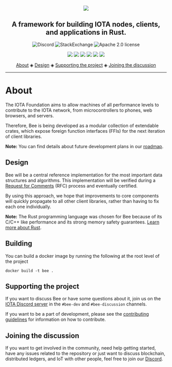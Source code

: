 <h1 align="center">
  <br><img src=".github/Bee.png"></a>
</h1>

<h2 align="center">A framework for building IOTA nodes, clients, and applications in Rust.</h2>

<p align="center">
  <a href="https://discord.iota.org/" style="text-decoration:none;"><img src="https://img.shields.io/badge/Discord-9cf.svg?logo=discord" alt="Discord"></a>
  <a href="https://iota.stackexchange.com/" style="text-decoration:none;"><img src="https://img.shields.io/badge/StackExchange-9cf.svg?logo=stackexchange" alt="StackExchange"></a>
  <a href="https://github.com/iotaledger/bee/blob/master/LICENSE" style="text-decoration:none;"><img src="https://img.shields.io/github/license/iotaledger/bee.svg" alt="Apache 2.0 license"></a>
</p>

<p align="center">
  <img src="https://github.com/iotaledger/bee/workflows/Format/badge.svg">
  <img src="https://github.com/iotaledger/bee/workflows/Audit/badge.svg">
  <img src="https://github.com/iotaledger/bee/workflows/Clippy/badge.svg">
  <img src="https://github.com/iotaledger/bee/workflows/Build/badge.svg">
  <img src="https://github.com/iotaledger/bee/workflows/Test/badge.svg">
  <img src="https://coveralls.io/repos/github/iotaledger/bee/badge.svg?branch=master">
</p>

<p align="center">
  <a href="#about">About</a> ◈
  <a href="#design">Design</a> ◈
  <a href="#supporting-the-project">Supporting the project</a> ◈
  <a href="#joining-the-discussion">Joining the discussion</a>
</p>

---

# About

The IOTA Foundation aims to allow machines of all performance levels to
contribute to the IOTA network, from microcontrollers to phones, web browsers, and servers.

Therefore, Bee is being developed as a modular collection of extendable crates, which expose foreign function interfaces (FFIs) for the next iteration of client libraries.

**Note:** You can find details about future development plans in our [roadmap](https://roadmap.iota.org).

## Design

Bee will be a central reference implementation for the most important
data structures and algorithms. This implementation will be verified during a [Request for Comments](https://github.com/iotaledger/bee-rfcs/) (RFC) process and eventually certified.

By using this approach, we hope that improvements to core components will quickly propagate to all other client libraries, rather than
having to fix each one individually.

**Note:** The Rust programming language was chosen for Bee because of its C/C++ like performance and its strong memory safety guarantees. [Learn more about Rust](https://www.rust-lang.org/).

## Building

You can build a docker image by running the following at the root level of the project
```
docker build -t bee .
```

## Supporting the project

If you want to discuss Bee or have some questions about it, join us on the
[IOTA Discord server](https://discord.iota.org/) in the `#bee-dev` and
`#bee-discussion` channels.

If you want to be a part of development, please see the [contributing guidelines](.github/CONTRIBUTING.md) for information on how to contribute.

## Joining the discussion

If you want to get involved in the community, need help getting started, have any issues related to the repository or just want to discuss blockchain, distributed ledgers, and IoT with other people, feel free to join our [Discord](https://discord.iota.org/).
